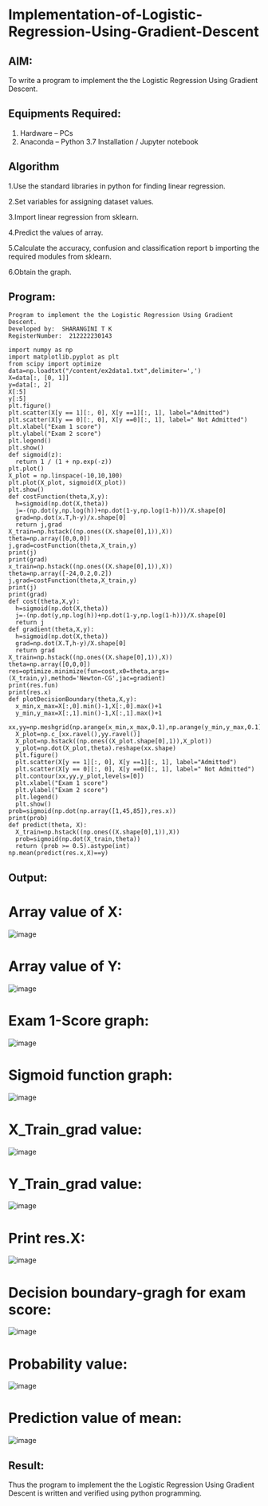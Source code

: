 # Implementation-of-Logistic-Regression-Using-Gradient-Descent

## AIM:
To write a program to implement the the Logistic Regression Using Gradient Descent.

## Equipments Required:
1. Hardware – PCs
2. Anaconda – Python 3.7 Installation / Jupyter notebook

## Algorithm

1.Use the standard libraries in python for finding linear regression.

2.Set variables for assigning dataset values.

3.Import linear regression from sklearn.

4.Predict the values of array.

5.Calculate the accuracy, confusion and classification report b importing the required modules from sklearn.

6.Obtain the graph.

## Program:
```
Program to implement the the Logistic Regression Using Gradient Descent.
Developed by:  SHARANGINI T K
RegisterNumber:  212222230143

import numpy as np
import matplotlib.pyplot as plt
from scipy import optimize
data=np.loadtxt("/content/ex2data1.txt",delimiter=',')
X=data[:, [0, 1]]
y=data[:, 2]
X[:5]
y[:5]
plt.figure()
plt.scatter(X[y == 1][:, 0], X[y ==1][:, 1], label="Admitted")
plt.scatter(X[y == 0][:, 0], X[y ==0][:, 1], label=" Not Admitted")
plt.xlabel("Exam 1 score")
plt.ylabel("Exam 2 score")
plt.legend()
plt.show()
def sigmoid(z):
  return 1 / (1 + np.exp(-z))
plt.plot()
X_plot = np.linspace(-10,10,100)
plt.plot(X_plot, sigmoid(X_plot))
plt.show()
def costFunction(theta,X,y):
  h=sigmoid(np.dot(X,theta))
  j=-(np.dot(y,np.log(h))+np.dot(1-y,np.log(1-h)))/X.shape[0]
  grad=np.dot(x.T,h-y)/x.shape[0]
  return j,grad
X_train=np.hstack((np.ones((X.shape[0],1)),X))
theta=np.array([0,0,0])
j,grad=costFunction(theta,X_train,y)
print(j)
print(grad)
x_train=np.hstack((np.ones((X.shape[0],1)),X))
theta=np.array([-24,0.2,0.2])
j,grad=costFunction(theta,X_train,y)
print(j)
print(grad)
def cost(theta,X,y):
  h=sigmoid(np.dot(X,theta))
  j=-(np.dot(y,np.log(h))+np.dot(1-y,np.log(1-h)))/X.shape[0]
  return j
def gradient(theta,X,y):
  h=sigmoid(np.dot(X,theta))
  grad=np.dot(X.T,h-y)/X.shape[0]
  return grad
X_train=np.hstack((np.ones((X.shape[0],1)),X))
theta=np.array([0,0,0])
res=optimize.minimize(fun=cost,x0=theta,args=(X_train,y),method='Newton-CG',jac=gradient)
print(res.fun)
print(res.x)
def plotDecisionBoundary(theta,X,y):
  x_min,x_max=X[:,0].min()-1,X[:,0].max()+1
  y_min,y_max=X[:,1].min()-1,X[:,1].max()+1
  xx,yy=np.meshgrid(np.arange(x_min,x_max,0.1),np.arange(y_min,y_max,0.1))
  X_plot=np.c_[xx.ravel(),yy.ravel()]
  X_plot=np.hstack((np.ones((X_plot.shape[0],1)),X_plot))
  y_plot=np.dot(X_plot,theta).reshape(xx.shape)
  plt.figure()
  plt.scatter(X[y == 1][:, 0], X[y ==1][:, 1], label="Admitted")
  plt.scatter(X[y == 0][:, 0], X[y ==0][:, 1], label=" Not Admitted")
  plt.contour(xx,yy,y_plot,levels=[0])
  plt.xlabel("Exam 1 score")
  plt.ylabel("Exam 2 score")
  plt.legend()
  plt.show()
prob=sigmoid(np.dot(np.array([1,45,85]),res.x))
print(prob)
def predict(theta, X):
  X_train=np.hstack((np.ones((X.shape[0],1)),X))
  prob=sigmoid(np.dot(X_train,theta))
  return (prob >= 0.5).astype(int)
np.mean(predict(res.x,X)==y)
```
## Output:
# Array value of X:
![image](https://github.com/shara56/-Implementation-of-Logistic-Regression-Using-Gradient-Descent/assets/113497104/af9e61da-025c-4e38-ab93-805585030aa8)
# Array value of Y:
![image](https://github.com/shara56/-Implementation-of-Logistic-Regression-Using-Gradient-Descent/assets/113497104/f30de9e1-e1b6-4705-9d80-4d40f7452eb1)
# Exam 1-Score graph:
![image](https://github.com/shara56/-Implementation-of-Logistic-Regression-Using-Gradient-Descent/assets/113497104/9ec57521-4c0c-4ed1-8cec-4387b7f0b18a)
# Sigmoid function graph:
![image](https://github.com/shara56/-Implementation-of-Logistic-Regression-Using-Gradient-Descent/assets/113497104/ba4b89bc-df99-4961-a2cc-c0b3f356b888)
# X_Train_grad value:
![image](https://github.com/shara56/-Implementation-of-Logistic-Regression-Using-Gradient-Descent/assets/113497104/ed807521-b815-4e20-969d-f1dc5647ef15)
# Y_Train_grad value:
![image](https://github.com/shara56/-Implementation-of-Logistic-Regression-Using-Gradient-Descent/assets/113497104/7a81a652-f8c1-475b-8db0-09726d8cbe8e)
# Print res.X:
![image](https://github.com/shara56/-Implementation-of-Logistic-Regression-Using-Gradient-Descent/assets/113497104/5cf61e9e-2465-41f3-89a0-84b4379d0de2)
# Decision boundary-gragh for exam score:
![image](https://github.com/shara56/-Implementation-of-Logistic-Regression-Using-Gradient-Descent/assets/113497104/fcf48242-2cb7-43c5-8061-3e77671778e7)
# Probability value:
![image](https://github.com/shara56/-Implementation-of-Logistic-Regression-Using-Gradient-Descent/assets/113497104/1d340c33-6400-42f4-ae6a-6d74722aaf81)
# Prediction value of mean:
![image](https://github.com/shara56/-Implementation-of-Logistic-Regression-Using-Gradient-Descent/assets/113497104/df0dfc8a-a94b-433f-8976-d4ef8ca0ff06)

## Result:
Thus the program to implement the the Logistic Regression Using Gradient Descent is written and verified using python programming.


